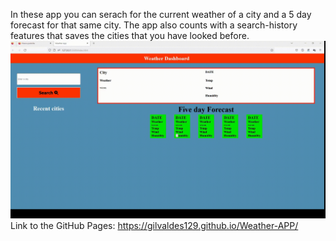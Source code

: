 In these app you can serach for the current weather of a city and a 5 day forecast for that same city.
The app also counts with a search-history features that saves the cities that you have looked before.
![Alt text](assets/img/2023-01-17-18-34-30.gif)
Link to the GitHub Pages: https://gilvaldes129.github.io/Weather-APP/